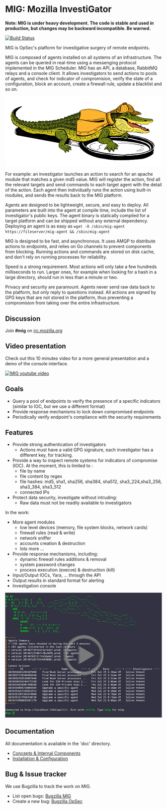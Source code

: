 MIG: Mozilla InvestiGator
=========================

**Note: MIG is under heavy development. The code is stable and used in production, but changes may be backward incompatible. Be warned.**

[![Build Status](https://travis-ci.org/mozilla/mig.svg?branch=master)](https://travis-ci.org/mozilla/mig)

MIG is OpSec's platform for investigative surgery of remote endpoints.

MIG is composed of agents installed on all systems of an infrastructure. The
agents can be queried in real-time using a messenging protocol implemented in
the MIG Scheduler. MIG has an API, a database, RabbitMQ relays and a console
client. It allows investigators to send actions to pools of agents, and check
for indicator of compromision, verify the state of a configuration, block an
account, create a firewall rule, update a blacklist and so on.

![MIG logo](doc/.files/MIG-logo-CC-small.jpg)

For example: an investigator launches an action to search for an apache module
that matches a given md5 value. MIG will register the action, find all the
relevant targets and send commands to each target agent with the detail of the
action. Each agent then individually runs the action using built-in modules,
and sends the results back to the MIG platform.

Agents are designed to be lightweight, secure, and easy to deploy. All
parameters are built into the agent at compile time, include the list of
investigator's public keys. The agent binary is statically compiled for a target
platform and can be shipped without any external dependency. Deploying an agent
is as easy as `wget -O /sbin/mig-agent https://fileserver/mig-agent && /sbin/mig-agent`

MIG is designed to be fast, and asynchronous. It uses AMQP to distribute actions
to endpoints, and relies on Go channels to prevent components from blocking.
Running actions and commands are stored on disk cache, and don't rely on running
processes for reliability.

Speed is a strong requirement. Most actions will only take a few hundreds
milliseconds to run. Larger ones, for example when looking for a hash in a large
directory, should run in less than a minute or two.

Privacy and security are paramount. Agents never send raw data back to the
platform, but only reply to questions instead. All actions are signed by GPG
keys that are not stored in the platform, thus preventing a compromision from
taking over the entire infrastructure.

Discussion
----------
Join **#mig** on [irc.mozilla.org](https://wiki.mozilla.org/IRC)

Video presentation
------------------

Check out this 10 minutes video for a more general presentation and a demo of
the console interface.

[![MIG youtube video](http://img.youtube.com/vi/wJwj5YB6FFA/0.jpg)](http://www.youtube.com/watch?v=wJwj5YB6FFA)

Goals
-----

* Query a pool of endpoints to verify the presence of a specific indicators
  (similar to IOC, but we use a different format)
* Provide response mechanisms to lock down compromised endpoints
* Periodically verify endpoint's compliance with the security requirements

Features
--------
* Provide strong authentication of investigators
    * Actions must have a valid GPG signature, each investigator has a different
      key, for tracking.
* Provide a way to inspect remote systems for indicators of compromise (IOC).
  At the moment, this is limited to :
    * file by name
    * file content by regex
    * file hashes: md5, sha1, sha256, sha384, sha512, sha3_224,sha3_256,
      sha3_384, sha3_512
    * connected IPs
* Protect data security, investigate without intruding:
    * Raw data must not be readily available to investigators

In the work:
* More agent modules
    * low level devices (memory, file system blocks, network cards)
    * firewall rules (read & write)
    * network sniffer
    * accounts creation & destruction
    * lots more ...
* Provide response mechanisms, including:
    * dynamic firewall rules additions & removal
    * system password changes
    * process execution (execve) & destruction (kill)
* Input/Output IOCs, Yara, ... through the API
* Output results in standard format for alerting
* Investigation console

[![MIG Console demo](doc/.files/console_screenshot.png)](https://www.youtube.com/watch?v=3MeN0cN79L4)

Documentation
-------------
All documentation is available in the 'doc' directory.
* [Concepts & Internal Components](doc/concepts.rst)
* [Installation & Configuration](doc/configuration.rst)

Bug & Issue tracker
-------------------
We use Bugzilla to track the work on MIG.
* List open bugs: [Bugzilla MIG](https://bugzilla.mozilla.org/showdependencytree.cgi?id=896480&hide_resolved=1)
* Create a new bug: [Bugzilla OpSec](https://bugzilla.mozilla.org/enter_bug.cgi?blocked=896480&bug_file_loc=http%3A%2F%2F&bug_ignored=0&bug_severity=normal&bug_status=NEW&cf_blocking_b2g=---&cf_fx_iteration=---&cf_fx_points=---&component=Operations%20Security%20%28OpSec%29%3A%20MIG&contenttypemethod=autodetect&contenttypeselection=text%2Fplain&defined_groups=1&flag_type-4=X&flag_type-607=X&flag_type-791=X&flag_type-800=X&flag_type-803=X&form_name=enter_bug&maketemplate=Remember%20values%20as%20bookmarkable%20template&op_sys=Linux&priority=--&product=mozilla.org&qa_contact=jvehent%40mozilla.com&rep_platform=x86_64&short_desc=%5Bmig%5D%20Insert%20a%20descriptive%20title%20here&target_milestone=---&version=other)
